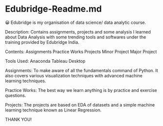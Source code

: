 # Edubridge-Readme.md

😀 Edubridge is my organisation of data science/ data analytic course.

Description:
Contains assignments, projects and some analysis I learned about Data Analysis with some trending tools and softwares under the training provided by Edubridge India.

Contents:
Assignments
Practice Works
Projects
Minor Project
Major Project

Tools Used:
Anaconda
Tableau Desktop

Assignments:
To make  aware of all the fundamentals command of Python. It also covers various visualization techniques with advanced machine learning techniques.

Practice Works:
The best way we learn anything is by practice and exercise questions. 

Projects:
The projects are based on EDA of datasets and a simple machine learning technique known as Linear Regression.

THANK YOU!
